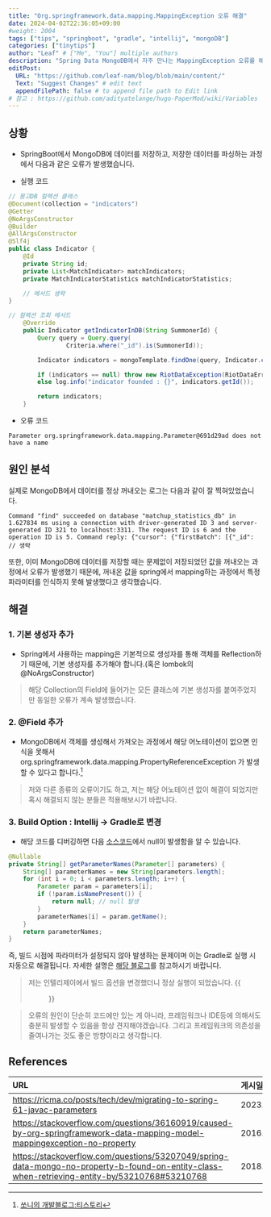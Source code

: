 ```yaml
---
title: "Org.springframework.data.mapping.MappingException 오류 해결"
date: 2024-04-02T22:36:05+09:00
#weight: 2004
tags: ["tips", "springboot", "gradle", "intellij", "mongoDB"]
categories: ["tinytips"]
author: "Leaf" # ["Me", "You"] multiple authors
description: "Spring Data MongoDB에서 자주 만나는 MappingException 오류를 해결합니다."
editPost:
  URL: "https://github.com/leaf-nam/blog/blob/main/content/"
  Text: "Suggest Changes" # edit text
  appendFilePath: false # to append file path to Edit link
# 참고 : https://github.com/adityatelange/hugo-PaperMod/wiki/Variables
---
```


## 상황

- SpringBoot에서 MongoDB에 데이터를 저장하고, 저장한 데이터를 파싱하는 과정에서 다음과 같은 오류가 발생했습니다.

- 실행 코드

```java
// 몽고DB 컬렉션 클래스
@Document(collection = "indicators")
@Getter
@NoArgsConstructor
@Builder
@AllArgsConstructor
@Slf4j
public class Indicator {
    @Id
    private String id;
    private List<MatchIndicator> matchIndicators;
    private MatchIndicatorStatistics matchIndicatorStatistics;

    // 메서드 생략
}

// 컬렉션 조회 메서드
    @Override
    public Indicator getIndicatorInDB(String SummonerId) {
        Query query = Query.query(
                Criteria.where("_id").is(SummonerId));

        Indicator indicators = mongoTemplate.findOne(query, Indicator.class, "indicators");

        if (indicators == null) throw new RiotDataException(RiotDataError.NOT_IN_STATISTICS_DATABASE);
        else log.info("indicator founded : {}", indicators.getId());

        return indicators;
    }
```

- 오류 코드

```log
Parameter org.springframework.data.mapping.Parameter@691d29ad does not have a name
```

## 원인 분석

실제로 MongoDB에서 데이터를 정상 꺼내오는 로그는 다음과 같이 잘 찍혀있었습니다.

```log
Command "find" succeeded on database "matchup_statistics_db" in 1.627834 ms using a connection with driver-generated ID 3 and server-generated ID 321 to localhost:3311. The request ID is 6 and the operation ID is 5. Command reply: {"cursor": {"firstBatch": [{"_id": // 생략
```

또한, 이미 MongoDB에 데이터를 저장할 때는 문제없이 저장되었던 값을 꺼내오는 과정에서 오류가 발생했기 때문에, 꺼내온 값을 spring에서 mapping하는 과정에서 특정 파라미터를 인식하지 못해 발생했다고 생각했습니다.

## 해결

### 1. 기본 생성자 추가

- Spring에서 사용하는 mapping은 기본적으로 생성자를 통해 객체를 Reflection하기 때문에, 기본 생성자를 추가해야 합니다.(혹은 lombok의 @NoArgsConstructor)

> 해당 Collection의 Field에 들어가는 모든 클래스에 기본 생성자를 붙여주었지만 동일한 오류가 계속 발생했습니다.

### 2. @Field 추가

- MongoDB에서 객체를 생성해서 가져오는 과정에서 해당 어노테이션이 없으면 인식을 못해서 org.springframework.data.mapping.PropertyReferenceException 가 발생할 수 있다고 합니다.[^1]

> 저와 다른 종류의 오류이기도 하고, 저는 해당 어노테이션 없이 해결이 되었지만 혹시 해결되지 않는 분들은 적용해보시기 바랍니다.

### 3. Build Option : Intellij -> Gradle로 변경

- 해당 코드를 디버깅하면 다음 [소스코드](https://github.com/spring-projects/spring-framework/blob/main/spring-core/src/main/java/org/springframework/core/StandardReflectionParameterNameDiscoverer.java)에서 null이 발생함을 알 수 있습니다.

```java
@Nullable
private String[] getParameterNames(Parameter[] parameters) {
    String[] parameterNames = new String[parameters.length];
    for (int i = 0; i < parameters.length; i++) {
        Parameter param = parameters[i];
        if (!param.isNamePresent()) {
            return null; // null 발생
        }
        parameterNames[i] = param.getName();
    }
    return parameterNames;
}
```

즉, 빌드 시점에 파라미터가 설정되지 않아 발생하는 문제이며 이는 Gradle로 실행 시 자동으로 해결됩니다. 자세한 설명은 [해당 블로그](https://ricma.co/posts/tech/dev/migrating-to-spring-61-javac-parameters/)를 참고하시기 바랍니다.

> 저는 인텔리제이에서 빌드 옵션을 변경했더니 정상 실행이 되었습니다.
> {{<figure src="gradle_build.png" caption="Intellij에서 Gradle로 변경합니다.">}}

> 오류의 원인이 단순히 코드에만 있는 게 아니라, 프레임워크나 IDE등에 의해서도 충분히 발생할 수 있음을 항상 견지해야겠습니다. 그리고 프레임워크의 의존성을 줄여나가는 것도 좋은 방향이라고 생각합니다.

## References

| URL                                                                                                                                            | 게시일자    | 방문일자    | 작성자             |
| :--------------------------------------------------------------------------------------------------------------------------------------------- | :---------- | :---------- | :----------------- |
| https://ricma.co/posts/tech/dev/migrating-to-spring-61-javac-parameters                                                                        | 2023.09.22. | 2024.04.02. | Riccardo Macoratti |
| https://stackoverflow.com/questions/36160919/caused-by-org-springframework-data-mapping-model-mappingexception-no-property                     | 2016.03.22. | 2024.04.02. | user4821194        |
| https://stackoverflow.com/questions/53207049/spring-data-mongo-no-property-b-found-on-entity-class-when-retrieving-entity-by/53210768#53210768 | 2018.11.08. | 2024.04.02. | J.Pip              |

[^1]: [쏘니의 개발블로그:티스토리](https://juntcom.tistory.com/99)
